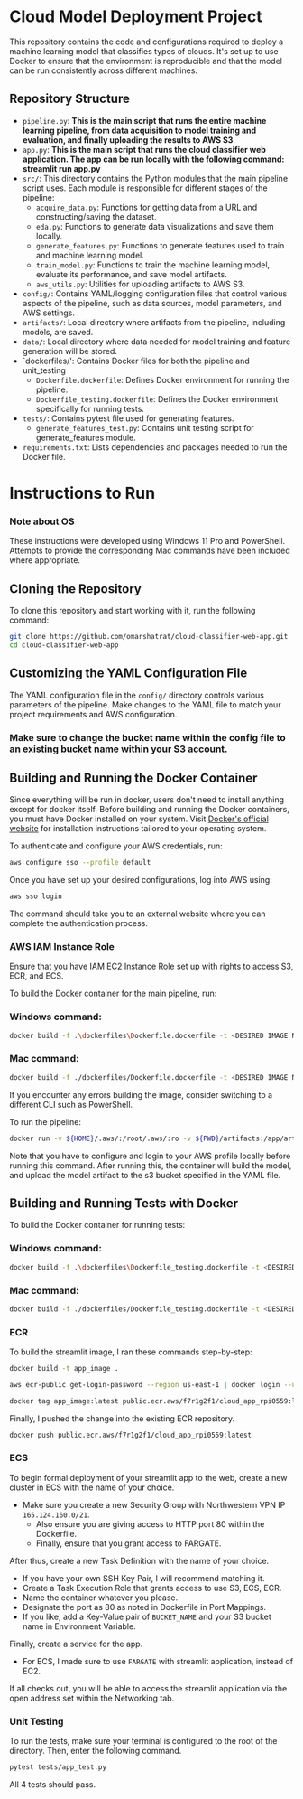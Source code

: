 # Cloud Model Deployment Project

This repository contains the code and configurations required to deploy a machine learning model that classifies types of clouds. It's set up to use Docker to ensure that the environment is reproducible and that the model can be run consistently across different machines.

## Repository Structure

- `pipeline.py`: **This is the main script that runs the entire machine learning pipeline, from data acquisition to model training and evaluation, and finally uploading the results to AWS S3**.
- `app.py`: **This is the main script that runs the cloud classifier web application. The app can be run locally with the following command: streamlit run app.py**
- `src/`: This directory contains the Python modules that the main pipeline script uses. Each module is responsible for different stages of the pipeline:
  - `acquire_data.py`: Functions for getting data from a URL and constructing/saving the dataset.
  - `eda.py`: Functions to generate data visualizations and save them locally.
  - `generate_features.py`: Functions to generate features used to train and machine learning model.
  - `train_model.py`: Functions to train the machine learning model, evaluate its performance, and save model artifacts.
  - `aws_utils.py`: Utilities for uploading artifacts to AWS S3.
- `config/`: Contains YAML/logging configuration files that control various aspects of the pipeline, such as data sources, model parameters, and AWS settings.
- `artifacts/`: Local directory where artifacts from the pipeline, including models, are saved.
- `data/`: Local directory where data needed for model training and feature generation will be stored.
- `dockerfiles/': Contains Docker files for both the pipeline and unit_testing
  - `Dockerfile.dockerfile`: Defines Docker environment for running the pipeline.
  - `Dockerfile_testing.dockerfile`: Defines the Docker environment specifically for running tests.
- `tests/`: Contains pytest file used for generating features.
  - `generate_features_test.py`: Contains unit testing script for generate_features module.
- `requirements.txt`: Lists dependencies and packages needed to run the Docker file.

# Instructions to Run

### Note about OS
These instructions were developed using Windows 11 Pro and PowerShell. Attempts to provide the corresponding Mac commands have been included where appropriate.

## Cloning the Repository

To clone this repository and start working with it, run the following command:

```bash
git clone https://github.com/omarshatrat/cloud-classifier-web-app.git
cd cloud-classifier-web-app
```


## Customizing the YAML Configuration File

The YAML configuration file in the `config/` directory controls various parameters of the pipeline. Make changes to the YAML file to match your project requirements and AWS configuration. 

### Make sure to change the bucket name within the config file to an existing bucket name within your S3 account.

## Building and Running the Docker Container
Since everything will be run in docker, users don't need to install anything except for docker itself. Before building and running the Docker containers, you must have Docker installed on your system. Visit [Docker's official website](https://www.docker.com/get-started) for installation instructions tailored to your operating system.

To authenticate and configure your AWS credentials, run:

```bash
aws configure sso --profile default
```

Once you have set up your desired configurations, log into AWS using:

```bash
aws sso login
```

The command should take you to an external website where you can complete the authentication process.

### AWS IAM Instance Role
Ensure that you have IAM EC2 Instance Role set up with rights to access S3, ECR, and ECS.

To build the Docker container for the main pipeline, run:

### Windows command:

```bash
docker build -f .\dockerfiles\Dockerfile.dockerfile -t <DESIRED IMAGE NAME> .
```

### Mac command:

```bash
docker build -f ./dockerfiles/Dockerfile.dockerfile -t <DESIRED IMAGE NAME> .
```

If you encounter any errors building the image, consider switching to a different CLI such as PowerShell.

To run the pipeline:

```bash
docker run -v ${HOME}/.aws/:/root/.aws/:ro -v ${PWD}/artifacts:/app/artifacts -v ${PWD}/data:/app/data --name <DESIRED CONTAINER NAME> <DESIRED IMAGE NAME>
```
Note that you have to configure and login to your AWS profile locally before running this command.
After running this, the container will build the model, and upload the model artifact to the s3 bucket specified in the YAML file.

## Building and Running Tests with Docker

To build the Docker container for running tests:

### Windows command:

```bash
docker build -f .\dockerfiles\Dockerfile_testing.dockerfile -t <DESIRED IMAGE NAME - DIFFERENT FROM ABOVE> .
```

### Mac command:

```bash
docker build -f ./dockerfiles/Dockerfile_testing.dockerfile -t <DESIRED IMAGE NAME - DIFFERENT FROM ABOVE> .
```

### ECR

To build the streamlit image, I ran these commands step-by-step:

```bash
docker build -t app_image .
```

```bash
aws ecr-public get-login-password --region us-east-1 | docker login --username AWS --password-stdin public.ecr.aws/f7r1g2f1
```

```bash
docker tag app_image:latest public.ecr.aws/f7r1g2f1/cloud_app_rpi0559:latest
```

Finally, I pushed the change into the existing ECR repository.

```bash
docker push public.ecr.aws/f7r1g2f1/cloud_app_rpi0559:latest
```

### ECS

To begin formal deployment of your streamlit app to the web, create a new cluster in ECS with the name of your choice.
- Make sure you create a new Security Group with Northwestern VPN IP `165.124.160.0/21`.
    - Also ensure you are giving access to HTTP port 80 within the Dockerfile.
    - Finally, ensure that you grant access to FARGATE.

After thus, create a new Task Definition with the name of your choice.
- If you have your own SSH Key Pair, I will recommend matching it.
- Create a Task Execution Role that grants access to use S3, ECS, ECR.
- Name the container whatever you please.
- Designate the port as 80 as noted in Dockerfile in Port Mappings.
- If you like, add a Key-Value pair of `BUCKET_NAME` and your S3 bucket name in Environment Variable.

Finally, create a service for the app.
- For ECS, I made sure to use `FARGATE` with streamlit application, instead of EC2.

If all checks out, you will be able to access the streamlit application via the open address set within the Networking tab.

### Unit Testing

To run the tests, make sure your terminal is configured to the root of the directory. Then, enter the following command.

```bash
pytest tests/app_test.py
```

All 4 tests should pass.
